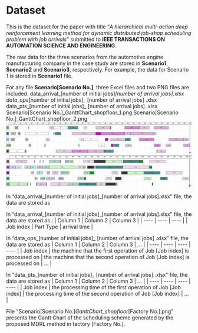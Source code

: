 # Dataset
This is the dataset for the paper with title “*A hierarchical multi-action deep reinforcement learning method for dynamic distributed job-shop scheduling problem with job arrivals*” submitted to **IEEE TRANSACTIONS ON AUTOMATION SCIENCE AND ENGINEERING**. 

The raw data for the three scenarios from the automotive engine manufacturing company in the case study are stored in **Scenario1**, **Scenario2** and **Scenario3**, respectively. For example, the data for Scenario 1 is stored in **Scenario1** file.

For any file **Scenario[Scenario No.]**, three Excel files and two PNG files are included.
data_arrival_[number of initial jobs]_[number of arrival jobs].xlsx
data_ops_[number of initial jobs]_ [number of arrival jobs] .xlsx
data_pts_[number of initial jobs]_ [number of arrival jobs] .xlsx
Scenario[Scenario No.]_GanttChart_shopfloor_1.png
Scenario[Scenario No.]_GanttChart_shopfloor_2.png
![test](Scenario1\Scenario1_GanttChart_shopfloor_1.png)
![2](Scenario1\Scenario1_GanttChart_shopfloor_2.png)


In “data_arrival_[number of initial jobs]_[number of arrival jobs].xlsx” file, the data are stored as 

In “data_arrival_[number of initial jobs]_[number of arrival jobs].xlsx” file, the data are stored as :
|  Column 1   |  Column 2  |  Column 3  |
|  ----  | ----  |  ----  |
| Job index  | Part Type | arrival time |
		

In “data_ops_[number of initial jobs]_ [number of arrival jobs] .xlsx” file, the data are stored as 
|  Column 1   |  Column 2  |  Column 3  |   ... |
|  ----  | ----  |  ----  | ---- | 
| Job index  | the machine that the first operation of Job [Job index] is processed on | the machine that the second operation of Job [Job index] is processed on |  ... |



In "data_pts_[number of initial jobs]_ [number of arrival jobs] .xlsx" file, the data are stored as
|  Column 1   |  Column 2  |  Column 3  | ... |
|  ----  | ----  |  ----  |  ---- | 
| Job index  | the processing time of the first operation of Job [Job index] | the processing time of the second operation of Job [Job index] | ... |



File "Scenario[Scenario No.]_GanttChart_shopfloor_[Factory No.].png" presents the Gantt Chart of the scheduling scheme generated by the proposed MDRL method in factory [Factory No.].

